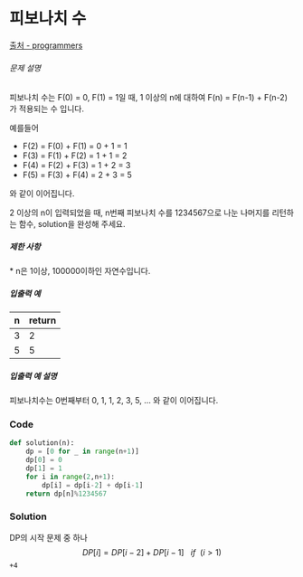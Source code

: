 # 피보나치 수

[출처 - programmers](https://programmers.co.kr/learn/courses/30/lessons/12945)

###### 문제 설명

피보나치 수는 F(0) = 0, F(1) = 1일 때, 1 이상의 n에 대하여 F(n) = F(n-1) + F(n-2) 가 적용되는 수 입니다.

예를들어

- F(2) = F(0) + F(1) = 0 + 1 = 1
- F(3) = F(1) + F(2) = 1 + 1 = 2
- F(4) = F(2) + F(3) = 1 + 2 = 3
- F(5) = F(3) + F(4) = 2 + 3 = 5

와 같이 이어집니다.

2 이상의 n이 입력되었을 때, n번째 피보나치 수를 1234567으로 나눈 나머지를 리턴하는 함수, solution을 완성해 주세요.

##### 제한 사항

\* n은 1이상, 100000이하인 자연수입니다.

##### 입출력 예

| n    | return |
| ---- | ------ |
| 3    | 2      |
| 5    | 5      |

##### 입출력 예 설명

피보나치수는 0번째부터 0, 1, 1, 2, 3, 5, ... 와 같이 이어집니다.



### Code

```python
def solution(n):
    dp = [0 for _ in range(n+1)]
    dp[0] = 0
    dp[1] = 1
    for i in range(2,n+1):
        dp[i] = dp[i-2] + dp[i-1]
    return dp[n]%1234567
```

### Solution

DP의 시작 문제 중 하나
$$
DP[i] =DP[i-2] + DP[i-1] \ \ \ if \ \ (i > 1)
$$
 `+4`